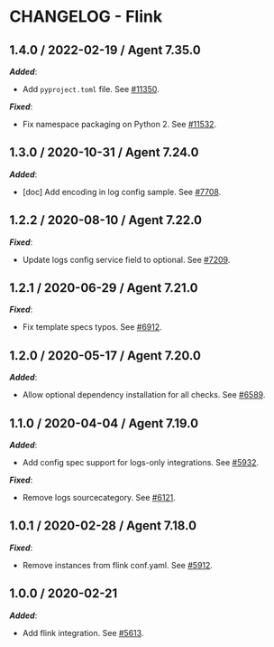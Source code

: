 # CHANGELOG - Flink

## 1.4.0 / 2022-02-19 / Agent 7.35.0

***Added***: 

* Add `pyproject.toml` file. See [#11350](https://github.com/DataDog/integrations-core/pull/11350).

***Fixed***: 

* Fix namespace packaging on Python 2. See [#11532](https://github.com/DataDog/integrations-core/pull/11532).


## 1.3.0 / 2020-10-31 / Agent 7.24.0

***Added***: 

* [doc] Add encoding in log config sample. See [#7708](https://github.com/DataDog/integrations-core/pull/7708).


## 1.2.2 / 2020-08-10 / Agent 7.22.0

***Fixed***: 

* Update logs config service field to optional. See [#7209](https://github.com/DataDog/integrations-core/pull/7209).


## 1.2.1 / 2020-06-29 / Agent 7.21.0

***Fixed***: 

* Fix template specs typos. See [#6912](https://github.com/DataDog/integrations-core/pull/6912).


## 1.2.0 / 2020-05-17 / Agent 7.20.0

***Added***: 

* Allow optional dependency installation for all checks. See [#6589](https://github.com/DataDog/integrations-core/pull/6589).


## 1.1.0 / 2020-04-04 / Agent 7.19.0

***Added***: 

* Add config spec support for logs-only integrations. See [#5932](https://github.com/DataDog/integrations-core/pull/5932).

***Fixed***: 

* Remove logs sourcecategory. See [#6121](https://github.com/DataDog/integrations-core/pull/6121).


## 1.0.1 / 2020-02-28 / Agent 7.18.0

***Fixed***: 

* Remove instances from flink conf.yaml. See [#5912](https://github.com/DataDog/integrations-core/pull/5912).


## 1.0.0 / 2020-02-21

***Added***: 

* Add flink integration. See [#5613](https://github.com/DataDog/integrations-core/pull/5613).


